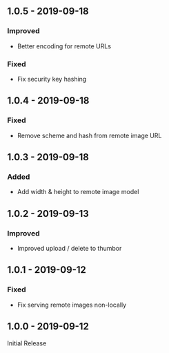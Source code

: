 ## 1.0.5 - 2019-09-18
### Improved
- Better encoding for remote URLs

### Fixed
- Fix security key hashing

## 1.0.4 - 2019-09-18
### Fixed
- Remove scheme and hash from remote image URL

## 1.0.3 - 2019-09-18
### Added
- Add width & height to remote image model

## 1.0.2 - 2019-09-13
### Improved
- Improved upload / delete to thumbor

## 1.0.1 - 2019-09-12
### Fixed
- Fix serving remote images non-locally

## 1.0.0 - 2019-09-12

Initial Release
